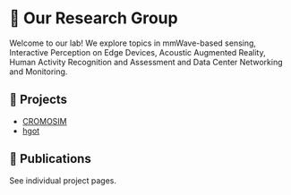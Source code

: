 # 🧪 Our Research Group

Welcome to our lab! We explore topics in mmWave-based sensing, Interactive Perception on Edge Devices, Acoustic Augmented Reality, Human Activity Recognition and Assessment and Data Center Networking and Monitoring.

## 🔬 Projects

- [CROMOSIM](https://github.com/wisermaclab/CROMOSIM)
- [hgot](https://github.com/wisermaclab/hgot)

## 📄 Publications

See individual project pages.
